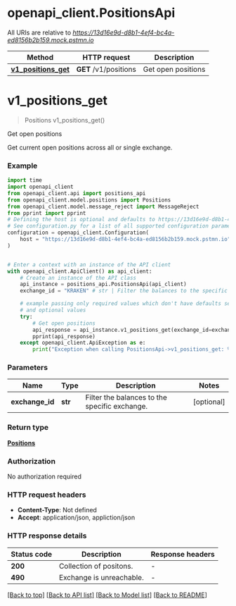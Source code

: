 # openapi_client.PositionsApi

All URIs are relative to *https://13d16e9d-d8b1-4ef4-bc4a-ed8156b2b159.mock.pstmn.io*

Method | HTTP request | Description
------------- | ------------- | -------------
[**v1_positions_get**](PositionsApi.md#v1_positions_get) | **GET** /v1/positions | Get open positions


# **v1_positions_get**
> Positions v1_positions_get()

Get open positions

Get current open positions across all or single exchange.

### Example

```python
import time
import openapi_client
from openapi_client.api import positions_api
from openapi_client.model.positions import Positions
from openapi_client.model.message_reject import MessageReject
from pprint import pprint
# Defining the host is optional and defaults to https://13d16e9d-d8b1-4ef4-bc4a-ed8156b2b159.mock.pstmn.io
# See configuration.py for a list of all supported configuration parameters.
configuration = openapi_client.Configuration(
    host = "https://13d16e9d-d8b1-4ef4-bc4a-ed8156b2b159.mock.pstmn.io"
)


# Enter a context with an instance of the API client
with openapi_client.ApiClient() as api_client:
    # Create an instance of the API class
    api_instance = positions_api.PositionsApi(api_client)
    exchange_id = "KRAKEN" # str | Filter the balances to the specific exchange. (optional)

    # example passing only required values which don't have defaults set
    # and optional values
    try:
        # Get open positions
        api_response = api_instance.v1_positions_get(exchange_id=exchange_id)
        pprint(api_response)
    except openapi_client.ApiException as e:
        print("Exception when calling PositionsApi->v1_positions_get: %s\n" % e)
```


### Parameters

Name | Type | Description  | Notes
------------- | ------------- | ------------- | -------------
 **exchange_id** | **str**| Filter the balances to the specific exchange. | [optional]

### Return type

[**Positions**](Positions.md)

### Authorization

No authorization required

### HTTP request headers

 - **Content-Type**: Not defined
 - **Accept**: application/json, appliction/json


### HTTP response details
| Status code | Description | Response headers |
|-------------|-------------|------------------|
**200** | Collection of positons. |  -  |
**490** | Exchange is unreachable. |  -  |

[[Back to top]](#) [[Back to API list]](../README.md#documentation-for-api-endpoints) [[Back to Model list]](../README.md#documentation-for-models) [[Back to README]](../README.md)

